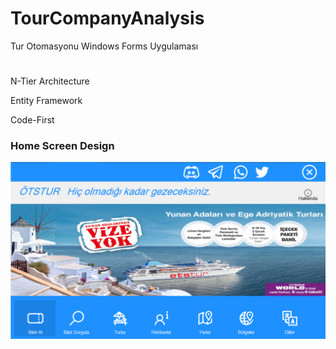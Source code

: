 # TourCompanyAnalysis
Tur Otomasyonu Windows Forms Uygulaması 
#

N-Tier Architecture

Entity Framework

Code-First

<b><h3>Home Screen Design </b></h3> 
![header image](https://github.com/omerfbas/TourCompanyAnalysis/blob/master/Images/HomePage.png)

